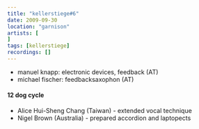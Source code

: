 ```yaml
---
title: "kellerstiege#6"
date: 2009-09-30
location: "garnison"
artists: [
]
tags: [kellerstiege]
recordings: []
---
```

- manuel knapp: electronic devices, feedback (AT)
- michael fischer: feedbacksaxophon (AT)

#### 12 dog cycle
- Alice Hui-Sheng Chang (Taiwan) - extended vocal technique
- Nigel Brown (Australia) - prepared accordion and laptopects 
